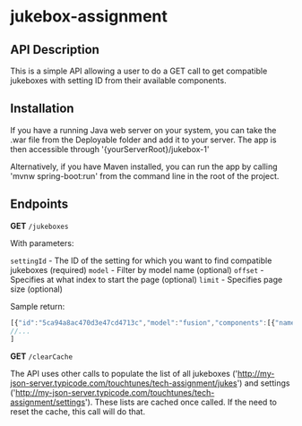# jukebox-assignment

## API Description

This is a simple API allowing a user to do a GET call to get compatible jukeboxes with setting ID from their available components.

## Installation

If you have a running Java web server on your system, you can take the .war file from the Deployable folder and add it to your server. The app is then accessible through '{yourServerRoot}/jukebox-1'

Alternatively, if you have Maven installed, you can run the app by calling 'mvnw spring-boot:run' from the command line in the root of the project.

## Endpoints

**GET** `/jukeboxes`

With parameters:

`settingId` - The ID of the setting for which you want to find compatible jukeboxes (required)
`model` - Filter by model name (optional)
`offset` - Specifies at what index to start the page (optional)
`limit` - Specifies page size (optional)

Sample return:

```js
[{"id":"5ca94a8ac470d3e47cd4713c","model":"fusion","components":[{"name":"led_panel"},{"name":"amplifier"},{"name":"led_panel"},{"name":"led_panel"},{"name":"pcb"}]},
//...
]
```


**GET** `/clearCache`

The API uses other calls to populate the list of all jukeboxes ('http://my-json-server.typicode.com/touchtunes/tech-assignment/jukes') and settings ('http://my-json-server.typicode.com/touchtunes/tech-assignment/settings').
These lists are cached once called. If the need to reset the cache, this call will do that.
